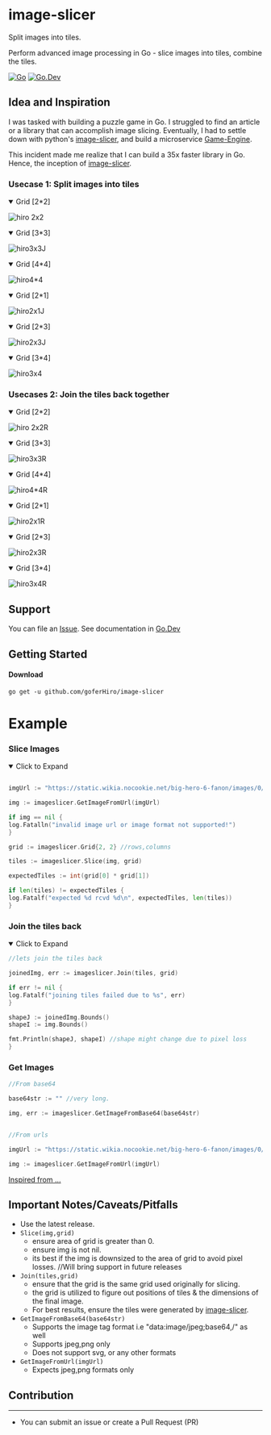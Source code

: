 # image-slicer
Split images into tiles. 

Perform advanced image processing in Go - slice images into tiles, combine the tiles.

[![Go](https://github.com/goferHiro/image-slicer/actions/workflows/go.yml/badge.svg?branch=main)](https://github.com/goferHiro/image-slicer/actions/workflows/go.yml)
[![Go.Dev](https://img.shields.io/badge/go.dev-reference-007d9c?logo=go&logoColor=white)](https://pkg.go.dev/github.com/goferHiro/image-slicer?tab=doc)

## Idea and Inspiration

I was tasked with building a puzzle game in Go. I struggled to find an article or a library that can accomplish image slicing. 
Eventually, I  had to settle down with python's [image-slicer](https://pypi.org/project/image-slicer), and build a microservice 
[Game-Engine](https://github.com/pythoneerHiro/game-engine).

This incident made me realize that I can build a 35x faster library in Go. Hence, the inception of [image-slicer](https://github.com/goferHiro/image-slicer).

### Usecase 1: Split images into tiles

<details open>
    
<summary>Grid [2*2] </summary>

![hiro 2x2](https://user-images.githubusercontent.com/103487904/209455834-1886136b-3b6e-44f9-89af-66a83679b9b7.png)

</details>

<details open>
    
<summary>Grid [3*3] </summary>

![hiro3x3J](https://user-images.githubusercontent.com/103487904/209637746-18aa10da-1bd5-4996-99af-f4a217fdd410.png)

</details>

<details open>

<summary>Grid [4*4] </summary>

![hiro4*4](https://user-images.githubusercontent.com/103487904/209412028-9fa18329-bd99-4f55-9cd2-605794ac55b6.png)

</details>

<details open>

<summary>Grid [2*1] </summary>

![hiro2x1J](https://user-images.githubusercontent.com/103487904/210327504-e49498e6-29f5-416f-9094-93d8b3a82d7d.png)

</details>

<details open>

<summary>Grid [2*3] </summary>

![hiro2x3J](https://user-images.githubusercontent.com/103487904/210327651-de61b269-12dd-467a-8d45-41cf45d081eb.png)

</details>

<details open>

<summary>Grid [3*4] </summary>

![hiro3x4](https://user-images.githubusercontent.com/103487904/210327940-b029bd1f-5f68-42c3-a4f9-dbf5447a554a.png)

</details>

### Usecases 2: Join the tiles back together

<details open>

<summary>Grid [2*2] </summary>

![hiro 2x2R](https://user-images.githubusercontent.com/103487904/209455841-f3db61f6-49f5-45af-b32b-a26f9cfcbc65.png)

</details>

<details open>
    
<summary>Grid [3*3] </summary>

![hiro3x3R](https://user-images.githubusercontent.com/103487904/209637871-aa582b6c-7c3d-460a-9fc1-292942fdb2c2.png)

</details>

<details open>

<summary>Grid [4*4] </summary>

![hiro4*4R](https://user-images.githubusercontent.com/103487904/209412186-83ffec0c-acef-4d3b-b1b2-5c06c101078b.png)

</details>

<details open>

<summary>Grid [2*1] </summary>

![hiro2x1R](https://user-images.githubusercontent.com/103487904/210328209-ebf6abb3-48c0-4275-9a32-0bd937115293.png)

</details>

<details open>

<summary>Grid [2*3] </summary>

![hiro2x3R](https://user-images.githubusercontent.com/103487904/210328258-c4ecb5ed-9a61-478a-8967-5773a3e9fc9f.png)

</details>

<details open>

<summary>Grid [3*4] </summary>

![hiro3x4R ](https://user-images.githubusercontent.com/103487904/210328307-07d8a489-b540-4bb1-8dd5-e871074ee1dc.png)

</details>

## Support


You can file an [Issue](https://github.com/goferHiro/image-slicer/issues/new).
See documentation in [Go.Dev](https://pkg.go.dev/github.com/goferHiro/image-slicer?tab=doc)

## Getting Started

#### Download

```shell
go get -u github.com/goferHiro/image-slicer
```

# Example

### Slice Images

<details open>

<summary>Click to Expand</summary>

```go

imgUrl := "https://static.wikia.nocookie.net/big-hero-6-fanon/images/0/0f/Hiro.jpg/revision/latest?cb=20180511180437"

img := imageslicer.GetImageFromUrl(imgUrl)

if img == nil {
log.Fatalln("invalid image url or image format not supported!")
}

grid := imageslicer.Grid{2, 2} //rows,columns

tiles := imageslicer.Slice(img, grid)

expectedTiles := int(grid[0] * grid[1])

if len(tiles) != expectedTiles {
log.Fatalf("expected %d rcvd %d\n", expectedTiles, len(tiles))
}

```

### Join the tiles back 

<details open>

<summary>Click to Expand</summary>

```go
//lets join the tiles back

joinedImg, err := imageslicer.Join(tiles, grid)

if err != nil {
log.Fatalf("joining tiles failed due to %s", err)
}

shapeJ := joinedImg.Bounds()
shapeI := img.Bounds()

fmt.Println(shapeJ, shapeI) //shape might change due to pixel loss
}

```

### Get Images 

```go
//From base64

base64str := "" //very long.

img, err := imageslicer.GetImageFromBase64(base64str)


//From urls

imgUrl := "https://static.wikia.nocookie.net/big-hero-6-fanon/images/0/0f/Hiro.jpg/revision/latest?cb=20180511180437"

img := imageslicer.GetImageFromUrl(imgUrl)


```
[Inspired from ...](https://github.com/goferHiro/image-slicer/blob/main/imageslicer_test.go#L123)


</details>

## Important Notes/Caveats/Pitfalls

- Use the latest release.
- ```Slice(img,grid)```
    - ensure area of grid is greater than 0.
    - ensure img is not nil.
    - its best if the img is downsized to the area of grid to avoid pixel losses. //Will bring support in future releases
- ```Join(tiles,grid)```
    - ensure that the grid is the same grid used originally for slicing.
    - the grid is utilized to figure out positions of tiles & the dimensions of the final image.
    - For best results, ensure the tiles were generated by [image-slicer](https://github.com/goferHiro/image-slicer).
- ```GetImageFromBase64(base64str) ```
    - Supports the image tag format i.e "data:image/jpeg;base64,/" as well
    - Supports jpeg,png only
    - Does not support svg, or any other formats
- ```GetImageFromUrl(imgUrl) ```
    - Expects jpeg,png formats only


## Contribution

---

- You can submit an issue or create a Pull Request (PR)
